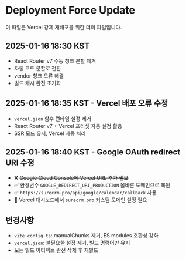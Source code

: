 # Deployment Force Update

이 파일은 Vercel 강제 재배포를 위한 더미 파일입니다.

## 2025-01-16 18:30 KST

- React Router v7 수동 청크 분할 제거
- 자동 코드 분할로 전환
- vendor 청크 오류 해결
- 빌드 캐시 완전 초기화

## 2025-01-16 18:35 KST - Vercel 배포 오류 수정

- `vercel.json` 함수 런타임 설정 제거
- React Router v7 + Vercel 프리셋 자동 설정 활용
- SSR 모드 유지, Vercel 자동 처리

## 2025-01-16 18:40 KST - Google OAuth redirect URI 수정

- ❌ ~~Google Cloud Console에 Vercel URL 추가 필요~~
- ✅ 환경변수 `GOOGLE_REDIRECT_URI_PRODUCTION` 올바른 도메인으로 복원
- ✅ `https://surecrm.pro/api/google/calendar/callback` 사용
- 🔧 Vercel 대시보드에서 `surecrm.pro` 커스텀 도메인 설정 필요

## 변경사항

- `vite.config.ts`: manualChunks 제거, ES modules 호환성 강화
- `vercel.json`: 불필요한 설정 제거, 빌드 명령어만 유지
- 모든 빌드 아티팩트 완전 삭제 후 재빌드
